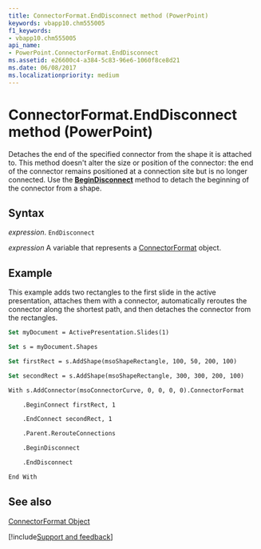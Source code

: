 ```yaml
---
title: ConnectorFormat.EndDisconnect method (PowerPoint)
keywords: vbapp10.chm555005
f1_keywords:
- vbapp10.chm555005
api_name:
- PowerPoint.ConnectorFormat.EndDisconnect
ms.assetid: e26600c4-a384-5c83-96e6-1060f8ce8d21
ms.date: 06/08/2017
ms.localizationpriority: medium
---
```



# ConnectorFormat.EndDisconnect method (PowerPoint)

Detaches the end of the specified connector from the shape it is attached to. This method doesn't alter the size or position of the connector: the end of the connector remains positioned at a connection site but is no longer connected. Use the **[BeginDisconnect](PowerPoint.ConnectorFormat.BeginDisconnect.md)** method to detach the beginning of the connector from a shape.


## Syntax

_expression_. `EndDisconnect`

_expression_ A variable that represents a [ConnectorFormat](PowerPoint.ConnectorFormat.md) object.


## Example

This example adds two rectangles to the first slide in the active presentation, attaches them with a connector, automatically reroutes the connector along the shortest path, and then detaches the connector from the rectangles.


```vb
Set myDocument = ActivePresentation.Slides(1)

Set s = myDocument.Shapes

Set firstRect = s.AddShape(msoShapeRectangle, 100, 50, 200, 100)

Set secondRect = s.AddShape(msoShapeRectangle, 300, 300, 200, 100)

With s.AddConnector(msoConnectorCurve, 0, 0, 0, 0).ConnectorFormat

    .BeginConnect firstRect, 1

    .EndConnect secondRect, 1

    .Parent.RerouteConnections

    .BeginDisconnect

    .EndDisconnect

End With
```


## See also


[ConnectorFormat Object](PowerPoint.ConnectorFormat.md)

[!include[Support and feedback](~/includes/feedback-boilerplate.md)]